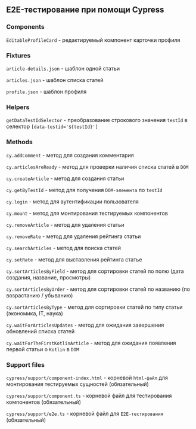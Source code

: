 ## E2E-тестирование при помощи Cypress

### Components

`EditableProfileCard` - редактируемый компонент карточки профиля

### Fixtures

`article-details.json` - шаблон одной статьи 

`articles.json` - шаблон списка статей

`profile.json` - шаблон профиля

### Helpers

`getDataTestIdSelector` - преобразование строкового значения `testId` в селектор `[data-testid='${testId}']`

### Methods

`cy.addComment` - метод для создания комментария

`cy.articlesAreReady` - метод для проверки наличия списка статей в `DOM`

`cy.createArticle` - метод для создания статьи

`cy.getByTestId` - метод для получения `DOM-элемента` по `testId`

`cy.login` - метод для аутентификации пользователя

`cy.mount` - метод для монтирования тестируемых компонентов

`cy.removeArticle` - метод для удаления статьи

`cy.removeRate` - метод для удаления рейтинга статьи

`cy.searchArticles` - метод для поиска статей

`cy.setRate` - метод для выставления рейтинга статье

`cy.sortArticlesByField` - метод для сортировки статей по полю (дата создания, название, просмотры)

`cy.sortArticlesByOrder` - метод для сортировки статей по названию (по возрастанию / убыванию)

`cy.sortArticlesByType` - метод для сортировки статей по типу статьи (экономика, IT, наука)

`cy.waitForArticlesUpdates` - метод для ожидания завершения обновлений списка статей

`cy.waitForTheFirstKotlinArticle` - метод для ожидания появления первой статьи о `Kotlin` в `DOM`

### Support files

`cypress/support/component-index.html` - корневой `html-файл` для монтирования тестируемых сущностей (обязательный)

`cypress/support/component.ts` - корневой файл для тестирования компонентов (обязательный)

`cypress/support/e2e.ts` - корневой файл для `E2E-тестирования` (обязательный)
